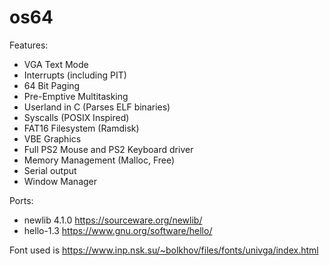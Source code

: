 # os64

Features:
- VGA Text Mode
- Interrupts (including PIT)
- 64 Bit Paging
- Pre-Emptive Multitasking
- Userland in C (Parses ELF binaries)
- Syscalls (POSIX Inspired)
- FAT16 Filesystem (Ramdisk)
- VBE Graphics
- Full PS2 Mouse and PS2 Keyboard driver
- Memory Management (Malloc, Free)
- Serial output
- Window Manager

Ports:
- newlib 4.1.0 https://sourceware.org/newlib/
- hello-1.3 https://www.gnu.org/software/hello/
 
Font used is https://www.inp.nsk.su/~bolkhov/files/fonts/univga/index.html